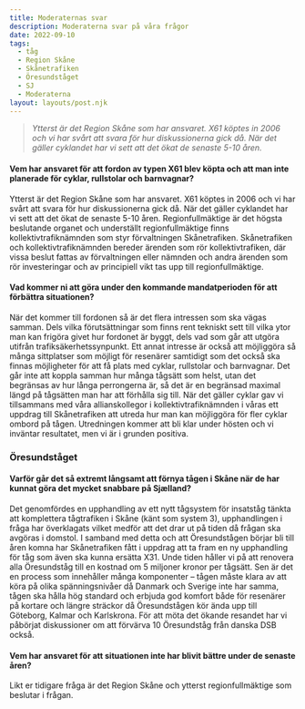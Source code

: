 ```yaml
---
title: Moderaternas svar
description: Moderaterna svar på våra frågor
date: 2022-09-10
tags:
  - tåg
  - Region Skåne
  - Skånetrafiken
  - Öresundståget
  - SJ
  - Moderaterna
layout: layouts/post.njk
---
```

> *Ytterst är det Region Skåne som har ansvaret. X61 köptes in 2006 och vi har svårt att svara för hur diskussionerna gick då. När det gäller cyklandet har vi sett att det ökat de senaste 5-10 åren.*


#### Vem har ansvaret för att fordon av typen X61 blev köpta och att man inte planerade för cyklar, rullstolar och barnvagnar?

Ytterst är det Region Skåne som har ansvaret. X61 köptes in 2006 och vi har svårt att svara för hur diskussionerna gick då. När det gäller cyklandet har vi sett att det ökat de senaste 5-10 åren. Regionfullmäktige är det högsta beslutande organet och underställt regionfullmäktige finns kollektivtrafiknämnden som styr förvaltningen Skånetrafiken. Skånetrafiken och kollektivtrafiknämnden bereder ärenden som rör kollektivtrafiken, där vissa beslut fattas av förvaltningen eller nämnden och andra ärenden som rör investeringar och av principiell vikt tas upp till regionfullmäktige.

#### Vad kommer ni att göra under den kommande mandatperioden för att förbättra situationen?

När det kommer till fordonen så är det flera intressen som ska vägas samman. Dels vilka förutsättningar som finns rent tekniskt sett till vilka ytor man kan frigöra givet hur fordonet är byggt, dels vad som går att utgöra utifrån trafiksäkerhetssynpunkt. Ett annat intresse är också att möjliggöra så många sittplatser som möjligt för resenärer samtidigt som det också ska finnas möjligheter för att få plats med cyklar, rullstolar och barnvagnar. Det går inte att koppla samman hur många tågsätt som helst, utan det begränsas av hur långa perrongerna är, så det är en begränsad maximal längd på tågsätten man har att förhålla sig till. När det gäller cyklar gav vi tillsammans med våra allianskollegor i kollektivtrafiknämnden i våras ett uppdrag till Skånetrafiken att utreda hur man kan möjliggöra för fler cyklar ombord på tågen. Utredningen kommer att bli klar under hösten och vi inväntar resultatet, men vi är i grunden positiva.

### Öresundståget

#### Varför går det så extremt långsamt att förnya tågen i Skåne när de har kunnat göra det mycket snabbare på Sjælland?

Det genomfördes en upphandling av ett nytt tågsystem för insatståg tänkta att komplettera tågtrafiken i Skåne (känt som system 3), upphandlingen i fråga har överklagats vilket medför att det drar ut på tiden då frågan ska avgöras i domstol. I samband med detta och att Öresundstågen börjar bli till åren komna har Skånetrafiken fått i uppdrag att ta fram en ny upphandling för tåg som även ska kunna ersätta X31. Unde tiden håller vi på att renovera alla Öresundståg till en kostnad om 5 miljoner kronor per tågsätt. Sen är det en process som innehåller många komponenter – tågen måste klara av att köra på olika spänningsnivåer då Danmark och Sverige inte har samma, tågen ska hålla hög standard och erbjuda god komfort både för resenärer på kortare och längre sträckor då Öresundstågen kör ända upp till Göteborg, Kalmar och Karlskrona. För att möta det ökande resandet har vi påbörjat diskussioner om att förvärva 10 Öresundståg från danska DSB också.

#### Vem har ansvaret för att situationen inte har blivit bättre under de senaste åren?

Likt er tidigare fråga är det Region Skåne och ytterst regionfullmäktige som beslutar i frågan.
